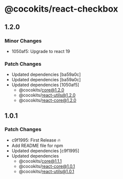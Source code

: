 # @cocokits/react-checkbox

## 1.2.0

### Minor Changes

- 1050af5: Upgrade to react 19

### Patch Changes

- Updated dependencies [ba59a0c]
- Updated dependencies [ba59a0c]
- Updated dependencies [1050af5]
  - @cocokits/core@1.2.0
  - @cocokits/react-utils@1.2.0
  - @cocokits/react-core@1.2.0

## 1.0.1

### Patch Changes

- c9f1995: First Release 🔥
- Add README file for npm
- Updated dependencies [c9f1995]
- Updated dependencies
  - @cocokits/core@1.1.1
  - @cocokits/react-core@1.0.1
  - @cocokits/react-utils@1.0.1
